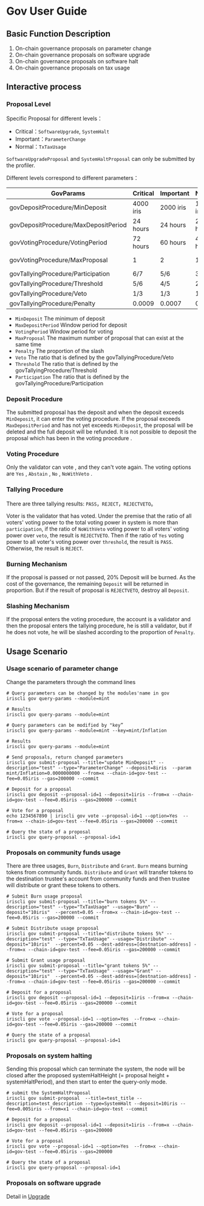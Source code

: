 # Gov User Guide

## Basic Function Description

1. On-chain governance proposals on parameter change
2. On-chain governance proposals on software upgrade 
3. On-chain governance proposals on software halt
4. On-chain governance proposals on tax usage

## Interactive process

### Proposal Level

Specific Proposal for different levels：
- Critical：`SoftwareUpgrade`, `SystemHalt`
- Important：`ParameterChange`
- Normal：`TxTaxUsage`

`SoftwareUpgradeProposal` and `SystemHaltProposal` can only be submitted by the profiler.

Different levels correspond to different parameters：

| GovParams | Critical | Important | Normal |Range|
| ------ | ------ | ------ | ------|------| 
| govDepositProcedure/MinDeposit | 4000 iris | 2000 iris | 1000 iris |[10iris,10000iris]|
| govDepositProcedure/MaxDepositPeriod | 24 hours | 24 hours | 24 hours |[20s,3d]|
| govVotingProcedure/VotingPeriod | 72 hours | 60 hours | 48 hours |[20s,3d]|
| govVotingProcedure/MaxProposal | 1 | 2 | 1 |Critial==1, other(1,)|
| govTallyingProcedure/Participation | 6/7 | 5/6 | 3/4 |(0,1)|
| govTallyingProcedure/Threshold | 5/6 | 4/5 | 2/3 |(0,1)|
| govTallyingProcedure/Veto | 1/3 | 1/3 | 1/3 |(0,1)|
| govTallyingProcedure/Penalty | 0.0009 | 0.0007 | 0.0005 |(0,1)|


* `MinDeposit`  The minimum of  deposit
* `MaxDepositPeriod`  Window period for deposit
* `VotingPeriod` Window period for voting
* `MaxProposal` The maximum number of proposal that can exist at the same time
* `Penalty`   The proportion of the slash
* `Veto`  The ratio that is defined by the govTallyingProcedure/Veto
* `Threshold` The ratio that is defined by the govTallyingProcedure/Threshold
* `Participation` The ratio that is defined by the govTallyingProcedure/Participation

### Deposit Procedure

The submitted proposal has the deposit and when the deposit exceeds `MinDeposit`, it can enter the voting procedure. If the proposal exceeds `MaxDepositPeriod` and has not yet exceeds `MinDeposit`, the proposal will be deleted and the full deposit will be refunded. It is not possible to deposit the proposal which has been in  the voting procedure .

### Voting Procedure
Only the validator can vote , and they can't vote again. The voting options are `Yes` , `Abstain` , `No` , `NoWithVeto` .

### Tallying Procedure

There are three tallying results: `PASS`，`REJECT`，`REJECTVETO`。

 Voter is the validator that has voted. Under the premise that the ratio of all voters' voting power to the total voting power in system is more than `participation`, if the ratio of `NoWithVeto` voting power  to all voters' voting power over `veto`, the result is `REJECTVETO`. Then if the ratio of `Yes` voting power  to all voter's voting power  over `threshold`, the result is `PASS`. Otherwise, the result is `REJECT`. 

### Burning Mechanism

If the proposal is passed or not passed, 20% Deposit will be burned. As the cost of the governance, the remaining `Deposit` will be returned in proportion. But if the result of proposal is `REJECTVETO`, destroy all `Deposit`.

### Slashing Mechanism

If the proposal enters the voting procedure, the account is a validator and then the proposal enters the tallying procedure, he is still a validator, but if he does not vote, he will be slashed according to the proportion of `Penalty`.

## Usage Scenario

### Usage scenario of parameter change

Change the parameters through the command lines

```
# Query parameters can be changed by the modules'name in gov 
iriscli gov query-params --module=mint

# Results
iriscli gov query-params --module=mint

# Query parameters can be modified by "key”
iriscli gov query-params --module=mint --key=mint/Inflation

# Results
iriscli gov query-params --module=mint

# Send proposals, return changed parameters
iriscli gov submit-proposal --title="update MinDeposit" --description="test" --type="ParameterChange" --deposit=8iris  --param mint/Inflation=0.0000000000 --from=x --chain-id=gov-test --fee=0.05iris --gas=200000 --commit

# Deposit for a proposal
iriscli gov deposit --proposal-id=1 --deposit=1iris --from=x --chain-id=gov-test --fee=0.05iris --gas=200000 --commit

# Vote for a proposal 
echo 1234567890 | iriscli gov vote --proposal-id=1 --option=Yes  --from=x --chain-id=gov-test --fee=0.05iris --gas=200000 --commit

# Query the state of a proposal
iriscli gov query-proposal --proposal-id=1 

```

### Proposals on community funds usage
There are three usages, `Burn`, `Distribute` and `Grant`. `Burn` means burning tokens from community funds. `Distribute` and `Grant` will transfer tokens to the destination trustee's account from community funds and then trustee will distribute or grant these tokens to others.
```shell
# Submit Burn usage proposal
iriscli gov submit-proposal --title="burn tokens 5%" --description="test" --type="TxTaxUsage" --usage="Burn" --deposit="10iris"  --percent=0.05 --from=x --chain-id=gov-test --fee=0.05iris --gas=200000 --commit

# Submit Distribute usage proposal
iriscli gov submit-proposal --title="distribute tokens 5%" --description="test" --type="TxTaxUsage" --usage="Distribute" --deposit="10iris"  --percent=0.05 --dest-address=[destnation-address] --from=x --chain-id=gov-test --fee=0.05iris --gas=200000 --commit

# Submit Grant usage proposal
iriscli gov submit-proposal --title="grant tokens 5%" --description="test" --type="TxTaxUsage" --usage="Grant" --deposit="10iris"  --percent=0.05 --dest-address=[destnation-address] --from=x --chain-id=gov-test --fee=0.05iris --gas=200000 --commit

# Deposit for a proposal
iriscli gov deposit --proposal-id=1 --deposit=1iris --from=x --chain-id=gov-test --fee=0.05iris --gas=200000 --commit

# Vote for a proposal
iriscli gov vote --proposal-id=1 --option=Yes  --from=x --chain-id=gov-test --fee=0.05iris --gas=200000 --commit

# Query the state of a proposal
iriscli gov query-proposal --proposal-id=1
```

### Proposals on system halting

Sending this proposal which can terminate the system, the node will be closed after the proposed systemHaltHeight (= proposal height + systemHaltPeriod), and then start to enter the query-only mode.

```
# submit the SystemHaltProposal
iriscli gov submit-proposal  --title=test_title --description=test_description --type=SystemHalt --deposit=10iris --fee=0.005iris --from=x1 --chain-id=gov-test --commit

# Deposit for a proposal
iriscli gov deposit --proposal-id=1 --deposit=1iris --from=x --chain-id=gov-test --fee=0.05iris --gas=200000

# Vote for a proposal
iriscli gov vote --proposal-id=1 --option=Yes  --from=x --chain-id=gov-test --fee=0.05iris --gas=200000

# Query the state of a proposal
iriscli gov query-proposal --proposal-id=1 
```

### Proposals on software upgrade

Detail in [Upgrade](upgrade.md)

